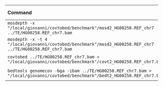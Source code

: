 | Command | Mean [s] | Min [s] | Max [s] | Relative |
|:---|---:|---:|---:|---:|
| `mosdepth -x "/local/giovanni/covtobed/benchmark"/mosd2_HG00258.REF_chr7 ../TE/HG00258.REF_chr7.bam` | 20.934 ± 0.442 | 20.504 | 21.773 | 1.34 ± 0.03 |
| `mosdepth -x -t 4 "/local/giovanni/covtobed/benchmark"/mosd2_HG00258.REF_chr7 ../TE/HG00258.REF_chr7.bam` | 15.579 ± 0.180 | 15.310 | 15.742 | 1.00 |
| `covtobed ../TE/HG00258.REF_chr7.bam > "/local/giovanni/covtobed/benchmark"/covt2_HG00258.REF_chr7.bed` | 74.747 ± 1.936 | 71.174 | 76.559 | 4.80 ± 0.14 |
| `bedtools genomecov -bga -ibam ../TE/HG00258.REF_chr7.bam > "/local/giovanni/covtobed/benchmark"/bedt2_HG00258.REF_chr7.bed` | 139.744 ± 2.427 | 136.704 | 143.761 | 8.97 ± 0.19 |
